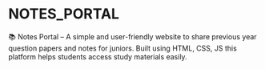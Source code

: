 # NOTES_PORTAL
📚 Notes Portal – A simple and user-friendly website to share previous year question papers and notes for juniors. Built using HTML, CSS, JS this platform helps students access study materials easily.
